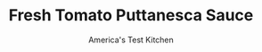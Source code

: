 ---
layout: ../../layouts/MarkdownPostLayout.astro
title: Fresh Tomato Puttanesca Sauce
author: America's Test Kitchen
pubDate: 2023-03-15
description: "Long-cooked tomato sauce offers great depth, but we wanted a midsummer sauce with fresh-off-the-vine tomato flavor."
image_url: https://res.cloudinary.com/hksqkdlah/image/upload/ar_1:1,c_fill,dpr_2.0,f_auto,fl_lossy.progressive.strip_profile,g_faces:auto,q_auto:low,w_344/36700_sfs-fresh-tomato-puttanesca-sauce-9
tags: ["Vegetables","Quick","Make Ahead","Sauces"]
calories: 589
protein: 1
carbohydrates: 7
fats: 
fiber: 2
ingredients: ["3 tablespoons, extra-virgin olive oil","2 , garlic cloves, minced","2 pounds, plum tomatoes, cored and cut into 1/2-inch pieces","1/4 cup coarsely chopped, pitted kalamata olives","1/4 cup, capers, rinsed","3/4 teaspoon, table salt","1/2 teaspoon, sugar","2 tablespoons, chopped fresh basil","1/2 teaspoon, black pepper"]
serves: 6
time: "30 minutes"
instructions: ["Heat oil and garlic in large saucepan over medium heat until garlic is fragrant but not browned, 1 to 2 minutes. Stir in tomatoes, olives, capers, 3/4 teaspoon salt, 1/2 teaspoon pepper, and sugar. Increase heat to medium-high and cook until tomatoes are broken down and sauce is slightly thickened, about 10 minutes. Stir in basil and season with salt and pepper to taste. Serve."]
nutrition: ["371 mg Potassium","39 mg Phosphorus","26 mg Calcium","19 mg Magnesium","399 mg Sodium","7 g Fat","5 g Monounsaturated","21 mg Vitamin C","1 g Saturated","2 g Fiber","24 µg Folate (food)","4 g Sugars","21 µg Vitamin K","153 g Water","7 g Carbs","24 µg Folate equivalent (total)","1 g Protein","1 mg Vitamin E","67 µg Vitamin A","98 kcal Energy","589 calories"]
notes: "Be sure to choose the ripest tomatoes you can find. While this sauce is best when eaten right away, it can be frozen for up to one month. If you plan to freeze it, hold off on adding the basil until right before serving. If you’re using exceptionally sweet in-season tomatoes, omit the sugar."
---